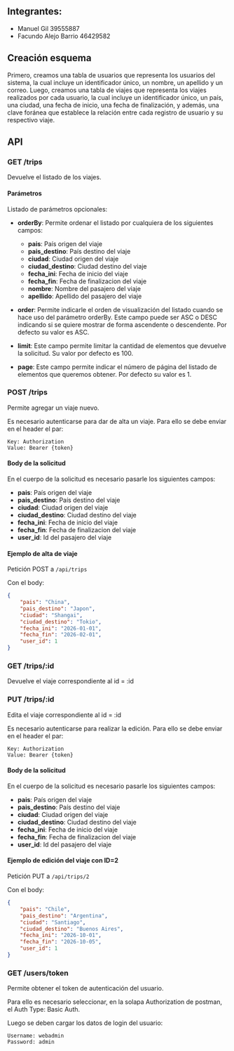 ## Integrantes:
- Manuel Gil 39555887
- Facundo Alejo Barrio 46429582

## Creación esquema

Primero, creamos una tabla de usuarios que representa los usuarios del sistema, la cual incluye un identificador único, un nombre, un apellido y un correo. Luego, creamos una tabla de viajes que representa los viajes realizados por cada usuario, la cual incluye un identificador único, un país, una ciudad, una fecha de inicio, una fecha de finalización, y además, una clave foránea que establece la relación entre cada registro de usuario y su respectivo viaje.

## API

### GET /trips

Devuelve el listado de los viajes.

#### Parámetros

Listado de parámetros opcionales:

- **orderBy**: Permite ordenar el listado por cualquiera de los siguientes campos:

    - **pais**: País origen del viaje
    - **pais_destino**: País destino del viaje
    - **ciudad**: Ciudad origen del viaje
    - **ciudad_destino**: Ciudad destino del viaje
    - **fecha_ini**: Fecha de inicio del viaje
    - **fecha_fin**: Fecha de finalizacion del viaje
    - **nombre**: Nombre del pasajero del viaje
    - **apellido**: Apellido del pasajero del viaje

- **order**: Permite indicarle el orden de visualización del listado cuando se hace uso del parámetro orderBy. Este campo puede ser ASC o DESC indicando si se quiere mostrar de forma ascendente o descendente. Por defecto su valor es ASC.

- **limit**: Este campo permite limitar la cantidad de elementos que devuelve la solicitud. Su valor por defecto es 100.

- **page**: Este campo permite indicar el número de página del listado de elementos que queremos obtener. Por defecto su valor es 1.

### POST /trips

Permite agregar un viaje nuevo.

Es necesario autenticarse para dar de alta un viaje. Para ello se debe enviar en el header el par:

```
Key: Authorization
Value: Bearer {token}
```

#### Body de la solicitud

En el cuerpo de la solicitud es necesario pasarle los siguientes campos:

- **pais**: País origen del viaje
- **pais_destino**: País destino del viaje
- **ciudad**: Ciudad origen del viaje
- **ciudad_destino**: Ciudad destino del viaje
- **fecha_ini**: Fecha de inicio del viaje
- **fecha_fin**: Fecha de finalizacion del viaje
- **user_id**: Id del pasajero del viaje

#### Ejemplo de alta de viaje

Petición POST a ```/api/trips```

Con el body:

```json
{
    "pais": "China",
    "pais_destino": "Japon",
    "ciudad": "Shangai",
    "ciudad_destino": "Tokio",
    "fecha_ini": "2026-01-01",
    "fecha_fin": "2026-02-01",
    "user_id": 1
}
```

### GET /trips/:id

Devuelve el viaje correspondiente al id = :id

### PUT /trips/:id

Edita el viaje correspondiente al id = :id

Es necesario autenticarse para realizar la edición. Para ello se debe enviar en el header el par:

```
Key: Authorization
Value: Bearer {token}
```

#### Body de la solicitud

En el cuerpo de la solicitud es necesario pasarle los siguientes campos:

- **pais**: País origen del viaje
- **pais_destino**: País destino del viaje
- **ciudad**: Ciudad origen del viaje
- **ciudad_destino**: Ciudad destino del viaje
- **fecha_ini**: Fecha de inicio del viaje
- **fecha_fin**: Fecha de finalizacion del viaje
- **user_id**: Id del pasajero del viaje

#### Ejemplo de edición del viaje con ID=2

Petición PUT a ```/api/trips/2```

Con el body:

```json
{
    "pais": "Chile",
    "pais_destino": "Argentina",
    "ciudad": "Santiago",
    "ciudad_destino": "Buenos Aires",
    "fecha_ini": "2026-10-01",
    "fecha_fin": "2026-10-05",
    "user_id": 1
}
```

### GET /users/token

Permite obtener el token de autenticación del usuario.

Para ello es necesario seleccionar, en la solapa Authorization de postman, el Auth Type: Basic Auth. 

Luego se deben cargar los datos de login del usuario:

```
Username: webadmin
Password: admin
```